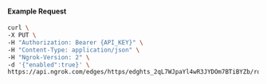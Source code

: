 <!-- Code generated for API Clients. DO NOT EDIT. -->

#### Example Request

```bash
curl \
-X PUT \
-H "Authorization: Bearer {API_KEY}" \
-H "Content-Type: application/json" \
-H "Ngrok-Version: 2" \
-d '{"enabled":true}' \
https://api.ngrok.com/edges/https/edghts_2qL7WJpaYl4wR3JYDOm7BTiBYZb/routes/edghtsrt_2qL7WIEhZjKf09dZ2hQqz3fb8Ot/websocket_tcp_converter
```
